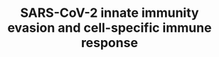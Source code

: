---
annotations:
- type: Pathway Ontology
  value: disease pathway
- type: Disease Ontology
  value: severe acute respiratory syndrome
- type: Pathway Ontology
  value: immune response pathway
- type: Disease Ontology
  value: COVID-19
authors:
- AlinRus
- Egonw
- Nuraytalih
- Mkutmon
- MaintBot
- Fehrhart
- Eweitz
communities:
- COVID19
description: SARS-CoV-2 Innate immunity evasion mechanisms and cell-specific immune
  responses; Metabolic overview over ATII cells infection
last-edited: 2021-11-29
organisms:
- Homo sapiens
redirect_from:
- /index.php/Pathway:WP5039
- /instance/WP5039
schema-jsonld:
- '@context': https://schema.org/
  '@id': https://wikipathways.github.io/pathways/WP5039.html
  '@type': Dataset
  creator:
    '@type': Organization
    name: WikiPathways
  description: SARS-CoV-2 Innate immunity evasion mechanisms and cell-specific immune
    responses; Metabolic overview over ATII cells infection
  keywords:
  - IRF7
  - TFAP2A
  - CXCL13
  - IL-6
  - Lung fibrosis
  - LARP1
  - N
  - IL-10
  - CXCL1
  - TNF
  - Apoptosis
  - HAVCR2
  - ORF3b
  - NFKB
  - FADD
  - CXCL3
  - TRIM25
  - M
  - CXCL9
  - LGP2
  - CSF2
  - NSP5
  - IFNAR1
  - CD16
  - TLR7
  - CXCL11
  - IFN-I
  - IFN-III
  - IFITM1
  - CCL3
  - CXCL4
  - CXCL8
  - NKG2A
  - CXCL7
  - IFNB1
  - NSP4
  - TANK
  - ORF6
  - RIPK1
  - TBK1
  - CXCR2
  - JAK1
  - MAVS
  - ORF3a
  - BSG
  - IgM
  - P300
  - CCL2
  - TGFB1
  - STAT1
  - ACE2
  - STAT2
  - IFIT2
  - CXCL12
  - CXCL6
  - TRAF6
  - KIR
  - IL-6R
  - HDAC2
  - NSP10
  - CCL4
  - TRAF5
  - IFNAR2
  - TRAF3
  - AP-1
  - CXCL17
  - S1
  - CCL5
  - DDX58
  - RAE1
  - IRF3
  - MX1
  - NSP12
  - Interferon gamma-1b
  - MDA5
  - ORF9b
  - NSP13
  - TRADD
  - CXCL10
  - SMAD3
  - IgA
  - NUP98
  - LAG3
  - P53
  - CASP8
  - TRAF2
  - CXCL5
  - NSP15
  - CXCL2
  license: CC0
  name: SARS-CoV-2 innate immunity evasion and cell-specific immune response
seo: CreativeWork
title: SARS-CoV-2 innate immunity evasion and cell-specific immune response
wpid: WP5039
---